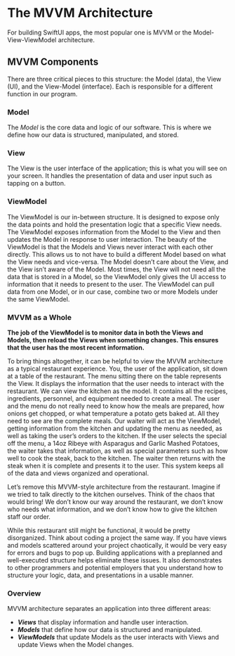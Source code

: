 # The MVVM Architecture

For building SwiftUI apps, the most popular one is MVVM or the Model-View-ViewModel architecture.

## MVVM Components
There are three critical pieces to this structure: the Model (data), the View (UI), and the View-Model (interface). Each is responsible for a different function in our program.

### Model
The *Model* is the core data and logic of our software. This is where we define how our data is structured, manipulated, and stored.

### View
The View is the user interface of the application; this is what you will see on your screen. It handles the presentation of data and user input such as tapping on a button.

### ViewModel
The ViewModel is our in-between structure. It is designed to expose only the data points and hold the presentation logic that a specific View needs. The ViewModel exposes information from the Model to the View and then updates the Model in response to user interaction. The beauty of the ViewModel is that the Models and Views never interact with each other directly. This allows us to not have to build a different Model based on what the View needs and vice-versa. The Model doesn’t care about the View, and the View isn’t aware of the Model. Most times, the View will not need all the data that is stored in a Model, so the ViewModel only gives the UI access to information that it needs to present to the user. The ViewModel can pull data from one Model, or in our case, combine two or more Models under the same ViewModel.

### MVVM as a Whole
**The job of the ViewModel is to monitor data in both the Views and Models, then reload the Views when something changes. This ensures that the user has the most recent information.** 

To bring things altogether, it can be helpful to view the MVVM architecture as a typical restaurant experience. You, the user of the application, sit down at a table of the restaurant. The menu sitting there on the table represents the View. It displays the information that the user needs to interact with the restaurant. We can view the kitchen as the model. It contains all the recipes, ingredients, personnel, and equipment needed to create a meal. The user and the menu do not really need to know how the meals are prepared, how onions get chopped, or what temperature a potato gets baked at. All they need to see are the complete meals. Our waiter will act as the ViewModel, getting information from the kitchen and updating the menu as needed, as well as taking the user’s orders to the kitchen. If the user selects the special off the menu, a 14oz Ribeye with Asparagus and Garlic Mashed Potatoes, the waiter takes that information, as well as special parameters such as how well to cook the steak, back to the kitchen. The waiter then returns with the steak when it is complete and presents it to the user. This system keeps all of the data and views organized and operational.

Let’s remove this MVVM-style architecture from the restaurant. Imagine if we tried to talk directly to the kitchen ourselves. Think of the chaos that would bring! We don’t know our way around the restaurant, we don’t know who needs what information, and we don’t know how to give the kitchen staff our order.

While this restaurant still might be functional, it would be pretty disorganized. Think about coding a project the same way. If you have views and models scattered around your project chaotically, it would be very easy for errors and bugs to pop up. Building applications with a preplanned and well-executed structure helps eliminate these issues. It also demonstrates to other programmers and potential employers that you understand how to structure your logic, data, and presentations in a usable manner.

### Overview
MVVM architecture separates an application into three different areas:
  * ***Views*** that display information and handle user interaction.
  * ***Models*** that define how our data is structured and manipulated.
  * ***ViewModels*** that update Models as the user interacts with Views and update Views when the Model changes.